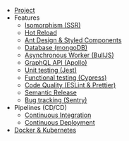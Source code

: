 -   [Project](/)
-   Features
    -   [Isomorphism (SSR)](isomorphism.md)
    -   [Hot Reload](hot-releoad.md)
    -   [Ant Design & Styled Components](styling.md)
    -   [Database (mongoDB)](database.md)
    -   [Asynchronous Worker (BullJS)](async-worker.md)
    -   [GraphQL API (Apollo)](api.md)
    -   [Unit testing (Jest)](unit-testing.md)
    -   [Functional testing (Cypress)](func-testing.md)
    -   [Code Quality (ESLint & Prettier)](code-quality.md)
    -   [Semantic Release](sem-release.md)
    -   [Bug tracking (Sentry)](sentry.md)
-   Pipelines (CD/CD)
    -   [Continuous Integration](ci.md)
    -   [Continuous Deployment](cd.md)
-   [Docker & Kubernetes](docker.md)
